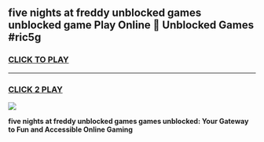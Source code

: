 
## five nights at freddy unblocked games unblocked game Play Online 👋 Unblocked Games #ric5g
<h3>
<a href="https://premium.freeplayer.one?title=five_nights_at_freddy_unblocked_games&ref=21F">CLICK TO PLAY</a></h3>
<hr>

<h3>
<a href="https://premium.freeplayer.one?title=five_nights_at_freddy_unblocked_games&ref=21F">CLICK 2 PLAY</a>
  
</h3>

<a href="https://premium.freeplayer.one?title=five_nights_at_freddy_unblocked_games&ref=21F/"><img src="https://clearcache.store/games.png"></a>


**five nights at freddy unblocked games games unblocked: Your Gateway to Fun and Accessible Online Gaming**
